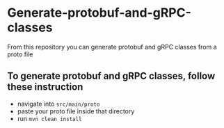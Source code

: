 # Generate-protobuf-and-gRPC-classes
From this repository you can generate protobuf and gRPC classes from a proto file

## To generate protobuf and gRPC classes, follow these instruction
- navigate into `src/main/proto`
- paste your proto file inside that directory
- run `mvn clean install`

